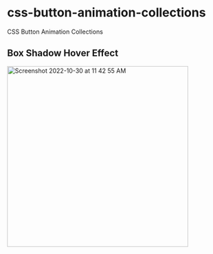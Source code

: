 # css-button-animation-collections
CSS Button Animation Collections
## Box Shadow Hover Effect
<img width="421" alt="Screenshot 2022-10-30 at 11 42 55 AM" src="https://user-images.githubusercontent.com/53170094/198864357-6a98c46f-d7fe-49f2-9b41-f2f456d14df8.png">
